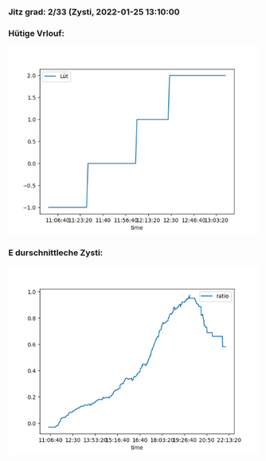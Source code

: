 ### Jitz grad: 2/33 (Zysti, 2022-01-25 13:10:00

### Hütige Vrlouf:
![Graph](Today.png)

### E durschnittleche Zysti:
![Graph](Zysti.png)